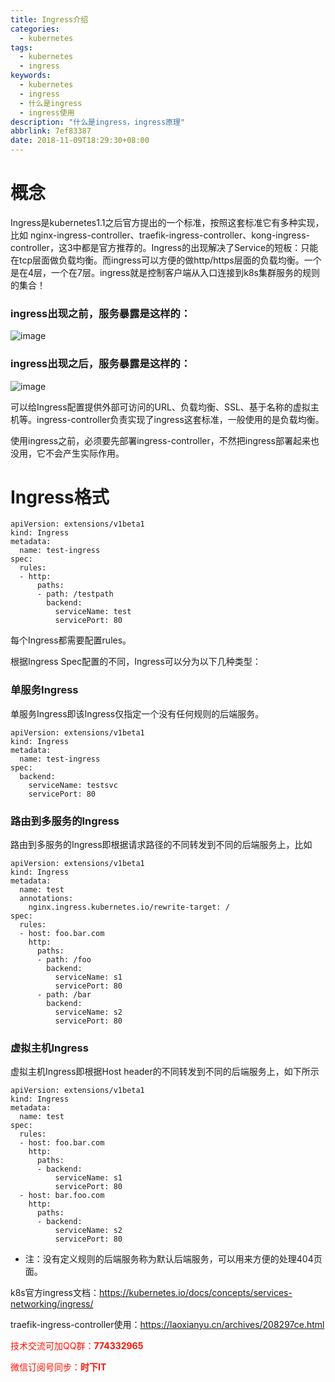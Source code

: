 ```yaml
---
title: Ingress介绍
categories:
  - kubernetes
tags:
  - kubernetes
  - ingress
keywords:
  - kubernetes
  - ingress
  - 什么是ingress
  - ingress使用
description: "什么是ingress，ingress原理"
abbrlink: 7ef83387
date: 2018-11-09T18:29:30+08:00
---
```


# 概念

Ingress是kubernetes1.1之后官方提出的一个标准，按照这套标准它有多种实现，比如 nginx-ingress-controller、traefik-ingress-controller、kong-ingress-controller，这3中都是官方推荐的。Ingress的出现解决了Service的短板：只能在tcp层面做负载均衡。而ingress可以方便的做http/https层面的负载均衡。一个是在4层，一个在7层。ingress就是控制客户端从入口连接到k8s集群服务的规则的集合！

### ingress出现之前，服务暴露是这样的：

![image](http://dl-blog.laoxianyu.cn/image2018-8-10_14-6-49.png)


### ingress出现之后，服务暴露是这样的：
<!--more-->

![image](http://dl-blog.laoxianyu.cn/image2018-8-10_14-7-29.png)

可以给Ingress配置提供外部可访问的URL、负载均衡、SSL、基于名称的虚拟主机等。ingress-controller负责实现了ingress这套标准，一般使用的是负载均衡。


使用ingress之前，必须要先部署ingress-controller，不然把ingress部署起来也没用，它不会产生实际作用。

# Ingress格式
```
apiVersion: extensions/v1beta1
kind: Ingress
metadata:
  name: test-ingress
spec:
  rules:
  - http:
      paths:
      - path: /testpath
        backend:
          serviceName: test
          servicePort: 80
```
每个Ingress都需要配置rules。

根据Ingress Spec配置的不同，Ingress可以分为以下几种类型：

### 单服务Ingress
单服务Ingress即该Ingress仅指定一个没有任何规则的后端服务。
```
apiVersion: extensions/v1beta1
kind: Ingress
metadata:
  name: test-ingress
spec:
  backend:
    serviceName: testsvc
    servicePort: 80
```

### 路由到多服务的Ingress
路由到多服务的Ingress即根据请求路径的不同转发到不同的后端服务上，比如
```
apiVersion: extensions/v1beta1
kind: Ingress
metadata:
  name: test
  annotations:
    nginx.ingress.kubernetes.io/rewrite-target: /
spec:
  rules:
  - host: foo.bar.com
    http:
      paths:
      - path: /foo
        backend:
          serviceName: s1
          servicePort: 80
      - path: /bar
        backend:
          serviceName: s2
          servicePort: 80
```
### 虚拟主机Ingress
虚拟主机Ingress即根据Host header的不同转发到不同的后端服务上，如下所示
```
apiVersion: extensions/v1beta1
kind: Ingress
metadata:
  name: test
spec:
  rules:
  - host: foo.bar.com
    http:
      paths:
      - backend:
          serviceName: s1
          servicePort: 80
  - host: bar.foo.com
    http:
      paths:
      - backend:
          serviceName: s2
          servicePort: 80
```
* 注：没有定义规则的后端服务称为默认后端服务，可以用来方便的处理404页面。



k8s官方ingress文档：https://kubernetes.io/docs/concepts/services-networking/ingress/

traefik-ingress-controller使用：https://laoxianyu.cn/archives/208297ce.html

<font color=#ff1201>技术交流可加QQ群：**774332965**<br></font>

<font color=#ff1201>微信订阅号同步：**时下IT**</font>

